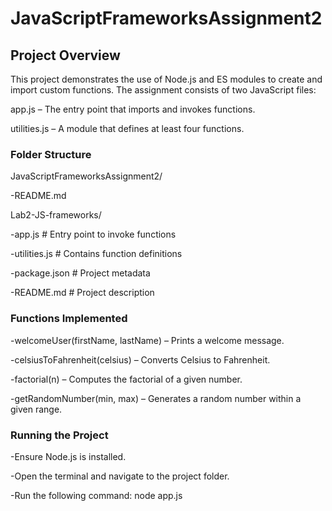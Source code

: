 # JavaScriptFrameworksAssignment2
## Project Overview

This project demonstrates the use of Node.js and ES modules to create and import custom functions. The assignment consists of two JavaScript files:

app.js – The entry point that imports and invokes functions.

utilities.js – A module that defines at least four functions.


### Folder Structure

JavaScriptFrameworksAssignment2/

-README.md

Lab2-JS-frameworks/

-app.js          # Entry point to invoke functions

-utilities.js    # Contains function definitions

-package.json    # Project metadata

-README.md       # Project description



### Functions Implemented

-welcomeUser(firstName, lastName) – Prints a welcome message.

-celsiusToFahrenheit(celsius) – Converts Celsius to Fahrenheit.

-factorial(n) – Computes the factorial of a given number.

-getRandomNumber(min, max) – Generates a random number within a given range.

### Running the Project

-Ensure Node.js is installed.

-Open the terminal and navigate to the project folder.

-Run the following command: node app.js
